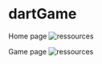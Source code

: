 # dartGame

Home page
![ressources](https://docs.google.com/drawings/d/e/2PACX-1vRMFfJ1EyTc5fruWjwfLcU8EDAWavYHY80KRqJFwf08nxSoYjF30mvonJE9rP2VVes4WKWic06bTX88/pub?w=960&h=720)

Game page
![ressources](https://docs.google.com/drawings/d/e/2PACX-1vQUgVuvkDQBUVQI77ziQEsB5ICPMeryMyRXo26OdbKApAZdwTR8E3aBszCi8D-pdHPE1gjgGep1RHH_/pub?w=960&h=720)
